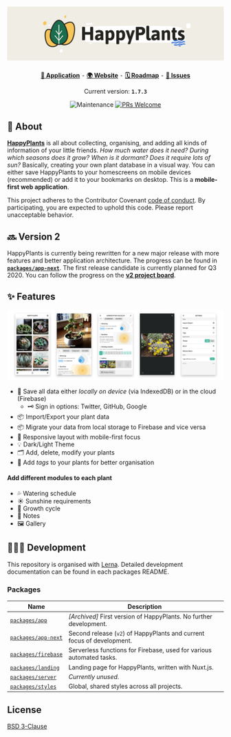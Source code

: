 <h1 align="center">
  <img src="resources/logo-readme.png" alt="HappyPlants 🌵🌱" />
</h1>

<p align="center">
  <a href="https://happyplants.garden"><strong>📱 Application</strong></a>
   ⁃
  <a href="https://happyplants.app"><strong>🌍 Website</strong></a>
   ⁃
  <a href="https://github.com/morkro/happy-plants/projects/6"><strong>🗓 Roadmap</strong></a>
   ⁃
  <a href="https://github.com/morkro/happy-plants/issues"><strong>🐛 Issues</strong></a>
</p>

<p align="center">
  Current version: <strong><code>1.7.3</code></strong>
</p>

<p align="center">
  <img src="https://img.shields.io/maintenance/yes/2021.svg" alt="Maintenance" />
  <a href="http://makeapullrequest.com" target="_blank">
    <img src="https://img.shields.io/badge/PRs-welcome-brightgreen.svg?style=flat-square" alt="PRs Welcome" />
  </a>
</p>


## 🌱 About

[**HappyPlants**](https://happyplants.garden) is all about collecting, organising, and adding all kinds of information of your little friends. _How much water does it need? During which seasons does it grow? When is it dormant? Does it require lots of sun?_ Basically, creating your own plant database in a visual way. You can either save HappyPlants to your homescreens on mobile devices (recommended) or add it to your bookmarks on desktop. This is a **mobile-first web application**.

This project adheres to the Contributor Covenant [code of conduct](CODE_OF_CONDUCT.md).
By participating, you are expected to uphold this code. Please report unacceptable behavior.

## 🔜 Version 2

HappyPlants is currently being rewritten for a new major release with more features and better application architecture. The progress can be found in [**`packages/app-next`**](packages/app-next). The first release candidate is currently planned for Q3 2020. You can follow the progress on the [**v2 project board**](https://github.com/morkro/happy-plants/projects/6).

## ✨ Features

<img src="resources/happyplants-phone-presentation.png" alt="HappyPlants App" />

- 🔋 Save all data either _locally on device_ (via IndexedDB) or in the cloud (Firebase)
  - 🗝 Sign in options: Twitter, GitHub, Google
- 📦 Import/Export your plant data
- 📦 Migrate your data from local storage to Firebase and vice versa
- 📱 Responsive layout with mobile-first focus
- 💡 Dark/Light Theme
- 🗂 Add, delete, modify your plants
- 🔖 Add _tags_ to your plants for better organisation

#### Add different modules to each plant

- 💦 Watering schedule
- ☀️ Sunshine requirements
- 🌱 Growth cycle
- 📝 Notes
- 🖼 Gallery

## 👩🏻‍💻 Development

This repository is organised with [Lerna](https://lerna.js.org). Detailed development documentation can be found in each packages README.

### Packages

| Name | Description |
| ---- | ----------- |
| [`packages/app`](packages/app) | _[Archived]_ First version of HappyPlants. No further development. |
| [`packages/app-next`](packages/app-next) | Second release (`v2`) of HappyPlants and current focus of development. |
| [`packages/firebase`](packages/firebase) | Serverless functions for Firebase, used for various automated tasks. |
| [`packages/landing`](packages/landing) | Landing page for HappyPlants, written with Nuxt.js. |
| [`packages/server`](packages/server) | _Currently unused._ |
| [`packages/styles`](packages/styles) | Global, shared styles across all projects. |

## License

[BSD 3-Clause](https:/github.com/morkro/happy-plants/LICENSE)
